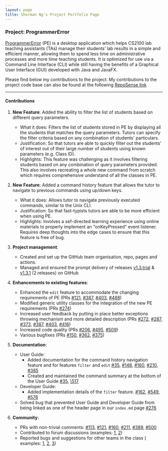 ```yaml
---
layout: page
title: Sherman Ng's Project Portfolio Page
---
```


### Project: ProgrammerError

[ProgrammerError](https://github.com/AY2122S1-CS2103-F09-3/tp) (PE) is a desktop application which helps CS2100 lab
teaching assistants (TAs) manage their students’ lab results in a simple and efficient manner, allowing them to spend
less time on administrative processes and more time teaching students. It is optimized for use via a Command Line
Interface (CLI) while still having the benefits of a Graphical User Interface (GUI) developed with Java and JavaFX.

Please find below my contributions to the project. My contributions to the project code base can also be found at the
following [RepoSense link](https://nus-cs2103-ay2122s1.github.io/tp-dashboard/?search=F09-3&sort=groupTitle&sortWithin=title&since=2021-09-17&timeframe=commit&mergegroup=&groupSelect=groupByRepos&breakdown=false&tabOpen=true&tabType=authorship&tabAuthor=shermannws&tabRepo=AY2122S1-CS2103-F09-3%2Ftp%5Bmaster%5D&authorshipIsMergeGroup=false&authorshipFileTypes=docs~functional-code~test-code&authorshipIsBinaryFileTypeChecked=false)

<hr/>

#### Contributions

1. **New Feature**: Added the ability to filter the list of students based on different query parameters.
    * What it does:
      Filters the list of students stored in PE by displaying all the students that matches the query parameters. Tutors
      can specify the filter criteria based on any combination of students' particulars.
    * Justification:
      So that tutors are able to quickly filter out the students' of interest out of their large number of students
      using known parameters (e.g. Class ID).
    * Highlights:
      This feature was challenging as it involves filtering students based on any combination of query parameters
      provided. This also involves recreating a whole new command from scratch which requires comprehensive understand
      of all the classes in PE.

2. **New Feature**: Added a command history feature that allows the tutor to navigate to previous commands using up/down
   keys.
    * What it does: Allows tutor to navigate previously executed commands, similar to the Unix CLI.
    * Justification: So that fast-typists tutors are able to be more efficient when using PE.
    * Highlights: Involves a sef-directed learning experience using online materials to properly implement an
   "onKeyPressed" event listener. Requires deep thoughts into the edge cases to ensure that this feature is free of bug.

3. **Project management**:
    * Created and set up the GitHub team organisation, repo, pages and actions.
    * Managed and ensured the prompt delivery of
      releases [v1.3.trial](https://github.com/AY2122S1-CS2103-F09-3/tp/releases/tag/v1.3.trial)
      & [v1.3.1](https://github.com/AY2122S1-CS2103-F09-3/tp/releases/tag/v1.3.1) (2 releases) on GitHub

4. **Enhancements to existing features**:
    * Enhanced the `edit` feature to accommodate the changing requirements of PE (PRs [\#121](https://github.com/AY2122S1-CS2103-F09-3/tp/pull/121),
      [\#387](https://github.com/AY2122S1-CS2103-F09-3/tp/pull/387),
      [\#403](https://github.com/AY2122S1-CS2103-F09-3/tp/pull/403),
      [\#488](https://github.com/AY2122S1-CS2103-F09-3/tp/pull/488))
    * Modified generic utility classes for the integration of the new PE requirements (PRs [\#274](https://github.com/AY2122S1-CS2103-F09-3/tp/pull/274))
    * Increased user feedback by putting in place better exceptions throwing mechanism and more detailed description (PRs [\#272](https://github.com/AY2122S1-CS2103-F09-3/tp/pull/272),
      [\#287](https://github.com/AY2122S1-CS2103-F09-3/tp/pull/287),
      [\#373](https://github.com/AY2122S1-CS2103-F09-3/tp/pull/373),
      [\#387](https://github.com/AY2122S1-CS2103-F09-3/tp/pull/387),
      [\#403](https://github.com/AY2122S1-CS2103-F09-3/tp/pull/403),
      [\#416](https://github.com/AY2122S1-CS2103-F09-3/tp/pull/416))
    * Increased code quality (PRs [\#206](https://github.com/AY2122S1-CS2103-F09-3/tp/pull/206),
      [\#495](https://github.com/AY2122S1-CS2103-F09-3/tp/pull/495),
      [\#509](https://github.com/AY2122S1-CS2103-F09-3/tp/pull/509))
    * Various bugfixes (PRs [\#150](https://github.com/AY2122S1-CS2103-F09-3/tp/pull/150),
      [\#362](https://github.com/AY2122S1-CS2103-F09-3/tp/pull/362),
      [\#375](https://github.com/AY2122S1-CS2103-F09-3/tp/pull/375))

5. **Documentation**:
    * User Guide:
        * Added documentation for the command history navigation feature and for features `filter`
          and `edit` [\#35](https://github.com/AY2122S1-CS2103-F09-3/tp/pull/35),
          [\#148](https://github.com/AY2122S1-CS2103-F09-3/tp/pull/148),
          [\#160](https://github.com/AY2122S1-CS2103-F09-3/tp/pull/160),
          [\#210](https://github.com/AY2122S1-CS2103-F09-3/tp/pull/210),
          [\#385](https://github.com/AY2122S1-CS2103-F09-3/tp/pull/385)
        * Created and maintained the command summary at the bottom of the User Guide
          [\#35](https://github.com/AY2122S1-CS2103-F09-3/tp/pull/35), 
          [\517](https://github.com/AY2122S1-CS2103-F09-3/tp/pull/517)
    * Developer Guide:
        * Added implementation details of the `filter`
          feature. [\#162](https://github.com/AY2122S1-CS2103-F09-3/tp/pull/162), [\#549](https://github.com/AY2122S1-CS2103-F09-3/tp/pull/549), [\#576](https://github.com/AY2122S1-CS2103-F09-3/tp/pull/509)
    * Solved bug that prevented User Guide and Developer Guide from being linked as one of the header page in
          our `index.md` page [\#276](https://github.com/AY2122S1-CS2103-F09-3/tp/pull/276)

6. **Community**:
    * PRs with non-trivial comments: [\#113](https://github.com/AY2122S1-CS2103-F09-3/tp/pull/113),
   [\#121](https://github.com/AY2122S1-CS2103-F09-3/tp/pull/121),
   [\#160](https://github.com/AY2122S1-CS2103-F09-3/tp/pull/160),
   [\#211](https://github.com/AY2122S1-CS2103-F09-3/tp/pull/211),
   [\#389](https://github.com/AY2122S1-CS2103-F09-3/tp/pull/389),
   [\#500](https://github.com/AY2122S1-CS2103-F09-3/tp/pull/500)
    * Contributed to forum discussions (examples: [1](https://github.com/nus-cs2103-AY2122S1/forum/issues/348),
   [2](https://github.com/nus-cs2103-AY2122S1/forum/issues/324))
    * Reported bugs and suggestions for other teams in the class (
      examples: [1](https://github.com/shermannws/ped/issues/7),
   [2](https://github.com/shermannws/ped/issues/17),
   [3](https://github.com/shermannws/ped/issues/5))
